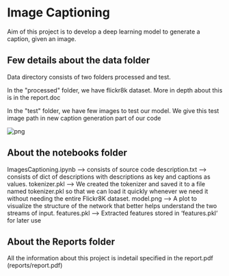 Image Captioning
==============================

Aim of this project is to develop a deep learning model to generate a caption, given an image.

## Few details about the data folder

Data directory consists of two folders processed and test.

In the "processed" folder, we have flickr8k dataset. More in depth about this is in the report.doc

In the "test" folder, we have few  images to test our model. We give this test image path in new caption generation part of our code 

![png](reports/output.png)

## About the notebooks folder

ImagesCaptioning.ipynb --> consists of source code
description.txt --> consists of dict of descriptions with descriptions as key and captions as values. 
tokenizer.pkl --> We created the tokenizer and saved it to a file named tokenizer.pkl so that we can load it quickly whenever we need it without needing the entire Flickr8K dataset. 
model.png --> A plot to visualize the structure of the network that better helps understand the two streams of input.
features.pkl -->  Extracted features stored in ‘features.pkl‘ for later use 

## About the Reports folder

All the information about this project is indetail specified in the report.pdf (reports/report.pdf)




